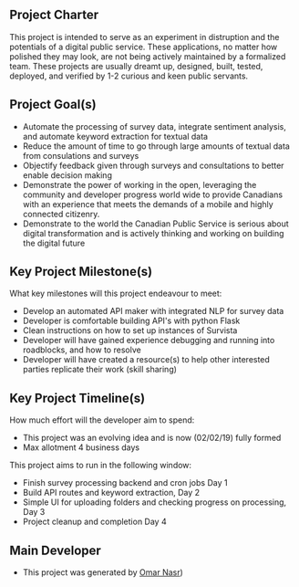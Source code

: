 ## Project Charter

This project is intended to serve as an experiment in distruption and the potentials of a digital public service. These applications, no matter how polished they may look, are not being actively maintained by a formalized team. These projects are usually dreamt up, designed, built, tested, deployed, and verified by 1-2 curious and keen public servants.

## Project Goal(s)
* Automate the processing of survey data, integrate sentiment analysis, and automate keyword extraction for textual data
* Reduce the amount of time to go through large amounts of textual data from consulations and surveys 
* Objectify feedback given through surveys and consultations to better enable decision making
* Demonstrate the power of working in the open, leveraging the community and developer progress world wide to provide Canadians with an experience that meets the demands of a mobile and highly connected citizenry.
* Demonstrate to the world the Canadian Public Service is serious about digital transformation and is actively thinking and working on building the digital future

## Key Project Milestone(s)

What key milestones will this project endeavour to meet:
* Develop an automated API maker with integrated NLP for survey data
* Developer is comfortable building API's with python Flask
* Clean instructions on how to set up instances of Survista 
* Developer will have gained experience debugging and running into roadblocks, and how to resolve
* Developer will have created a resource(s) to help other interested parties replicate their work (skill sharing)

##  Key Project Timeline(s)

How much effort will the developer aim to spend:
* This project was an evolving idea and is now (02/02/19) fully formed
* Max allotment 4 business days

This project aims to run in the following window:
* Finish survey processing backend and cron jobs Day 1
* Build API routes and keyword extraction, Day 2
* Simple UI for uploading folders and checking progress on processing, Day 3
* Project cleanup and completion Day 4

## Main Developer
* This project was generated by [Omar Nasr](https://twitter.com/thenextmusk/media))
 
